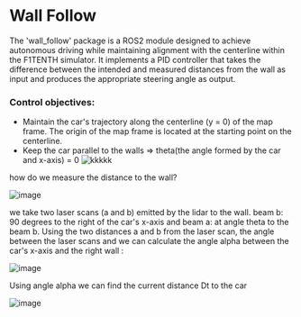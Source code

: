 # Wall Follow

The 'wall_follow' package is a ROS2 module designed to achieve autonomous driving while maintaining alignment with the centerline within the F1TENTH simulator. It implements a PID controller that takes the difference between the intended and measured distances from the wall as input and produces the appropriate steering angle as output.

### Control objectives:
* Maintain the car's trajectory along the centerline (y = 0) of the map frame. The origin of the map frame is located at the starting point on the centerline.
* Keep the car  parallel to the walls => theta(the angle formed by the car  and x-axis) = 0
![kkkkk](https://github.com/kiiwii22/Autonomous-Racing-Car/assets/76494996/394053e0-05fc-415f-afa3-765722be3258)


how do we measure the distance to the wall?

![image](https://github.com/kiiwii22/Autonomous-Racing-Car/assets/76494996/cfb801a5-0c9e-4afe-ae1f-e637edd0d6ae)

we take two laser scans (a and b) emitted by the lidar to the wall. beam b: 90 degrees to the right of the car's x-axis and beam a: at angle theta to the beam b. 
Using the two distances a and b from the laser scan, the angle between the laser scans and we can calculate the angle alpha between the car's x-axis and the right wall :

![image](https://github.com/kiiwii22/Autonomous-Racing-Car/assets/76494996/faea7410-3c4b-4a15-b9cd-bf438ecbfad9)

Using angle alpha we can find the current distance Dt to the car

![image](https://github.com/kiiwii22/Autonomous-Racing-Car/assets/76494996/b2d2bf4c-dfc6-4a66-af37-45e146d07c42)
